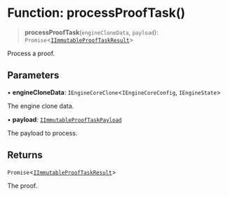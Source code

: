 # Function: processProofTask()

> **processProofTask**(`engineCloneData`, `payload`): `Promise`\<[`IImmutableProofTaskResult`](../interfaces/IImmutableProofTaskResult.md)\>

Process a proof.

## Parameters

• **engineCloneData**: `IEngineCoreClone`\<`IEngineCoreConfig`, `IEngineState`\>

The engine clone data.

• **payload**: [`IImmutableProofTaskPayload`](../interfaces/IImmutableProofTaskPayload.md)

The payload to process.

## Returns

`Promise`\<[`IImmutableProofTaskResult`](../interfaces/IImmutableProofTaskResult.md)\>

The proof.
